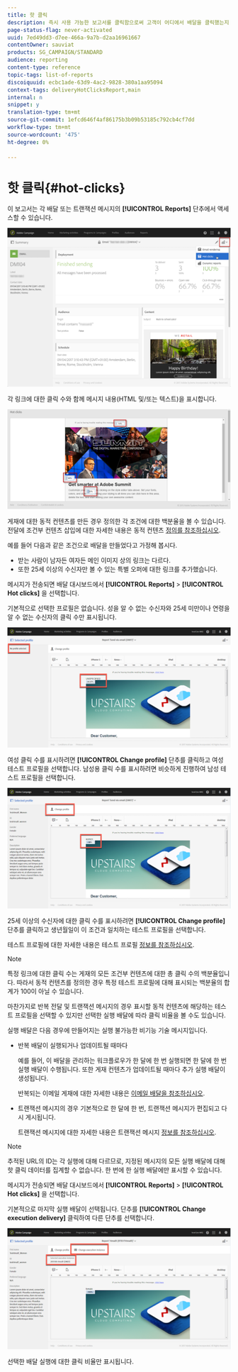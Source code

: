 ```yaml
---
title: 핫 클릭
description: 즉시 사용 가능한 보고서를 클릭함으로써 고객이 어디에서 배달을 클릭했는지 알 수 있습니다.
page-status-flag: never-activated
uuid: 7ed49dd3-d7ee-466a-9a7b-d2aa16961667
contentOwner: sauviat
products: SG_CAMPAIGN/STANDARD
audience: reporting
content-type: reference
topic-tags: list-of-reports
discoiquuid: ecbc1ade-63d9-4ac2-9828-380a1aa95094
context-tags: deliveryHotClicksReport,main
internal: n
snippet: y
translation-type: tm+mt
source-git-commit: 1efcd646f4af86175b3b09b53185c792cb4cf7dd
workflow-type: tm+mt
source-wordcount: '475'
ht-degree: 0%

---
```



# 핫 클릭{#hot-clicks}

이 보고서는 각 배달 또는 트랜잭션 메시지의 **[!UICONTROL Reports]** 단추에서 액세스할 수 있습니다.

![](assets/delivery_reports_hot-clicks_4.png)

각 링크에 대한 클릭 수와 함께 메시지 내용(HTML 및/또는 텍스트)을 표시합니다.

![](assets/delivery_reports_10.png)

게재에 대한 동적 컨텐츠를 만든 경우 정의한 각 조건에 대한 백분율을 볼 수 있습니다. 전달에 조건부 컨텐츠 삽입에 대한 자세한 내용은 동적 컨텐츠 [정의를 참조하십시오](../../designing/using/personalization.md#defining-dynamic-content-in-an-email).

예를 들어 다음과 같은 조건으로 배달을 만들었다고 가정해 봅시다.

* 받는 사람이 남자든 여자든 메인 이미지 상의 링크는 다르다.
* 또한 25세 이상의 수신자만 볼 수 있는 특별 오퍼에 대한 링크를 추가했습니다.

메시지가 전송되면 배달 대시보드에서 **[!UICONTROL Reports]** > **[!UICONTROL Hot clicks]** 을 선택합니다.

기본적으로 선택한 프로필은 없습니다. 성을 알 수 없는 수신자와 25세 미만이나 연령을 알 수 없는 수신자의 클릭 수만 표시됩니다.

![](assets/delivery_reports_hot-clicks_1.png)

여성 클릭 수를 표시하려면 **[!UICONTROL Change profile]** 단추를 클릭하고 여성 테스트 프로필을 선택합니다. 남성용 클릭 수를 표시하려면 비슷하게 진행하여 남성 테스트 프로필을 선택합니다.

![](assets/delivery_reports_hot-clicks_2.png)

25세 이상의 수신자에 대한 클릭 수를 표시하려면 **[!UICONTROL Change profile]** 단추를 클릭하고 생년월일이 이 조건과 일치하는 테스트 프로필을 선택합니다.

테스트 프로필에 대한 자세한 내용은 테스트 프로필 [정보를 참조하십시오](../../audiences/using/managing-test-profiles.md).

>[!NOTE]
>
>특정 링크에 대한 클릭 수는 게재의 모든 조건부 컨텐츠에 대한 총 클릭 수의 백분율입니다. 따라서 동적 컨텐츠를 정의한 경우 특정 테스트 프로필에 대해 표시되는 백분율의 합계가 100이 아닐 수 있습니다.

마찬가지로 반복 전달 및 트랜잭션 메시지의 경우 표시할 동적 컨텐츠에 해당하는 테스트 프로필을 선택할 수 있지만 선택한 실행 배달에 따라 클릭 비율을 볼 수도 있습니다.

실행 배달은 다음 경우에 만들어지는 실행 불가능한 비기능 기술 메시지입니다.

* 반복 배달이 실행되거나 업데이트될 때마다

   예를 들어, 이 배달을 관리하는 워크플로우가 한 달에 한 번 실행되면 한 달에 한 번 실행 배달이 수행됩니다. 또한 게재 컨텐츠가 업데이트될 때마다 추가 실행 배달이 생성됩니다.

   반복되는 이메일 게재에 대한 자세한 내용은 [이메일 배달을 참조하십시오](../../automating/using/email-delivery.md).

* 트랜잭션 메시지의 경우 기본적으로 한 달에 한 번, 트랜잭션 메시지가 편집되고 다시 게시됩니다.

   트랜잭션 메시지에 대한 자세한 내용은 트랜잭션 메시지 [정보를 참조하십시오](../../channels/using/getting-started-with-transactional-msg.md).

>[!NOTE]
>
>추적된 URL의 ID는 각 실행에 대해 다르므로, 지정된 메시지의 모든 실행 배달에 대해 핫 클릭 데이터를 집계할 수 없습니다. 한 번에 한 실행 배달에만 표시할 수 있습니다.

메시지가 전송되면 배달 대시보드에서 **[!UICONTROL Reports]** > **[!UICONTROL Hot clicks]** 을 선택합니다.

기본적으로 마지막 실행 배달이 선택됩니다. 단추를 **[!UICONTROL Change execution delivery]** 클릭하여 다른 단추를 선택합니다.

![](assets/delivery_reports_hot-clicks_3.png)

선택한 배달 실행에 대한 클릭 비율만 표시됩니다.
